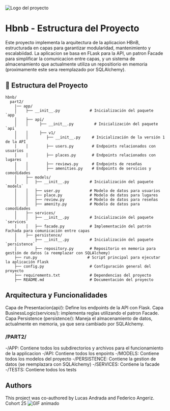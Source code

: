 ![Logo del proyecto](https://i.imgur.com/2Pq8eWY.png)


# Hbnb - Estructura del Proyecto

Este proyecto implementa la arquitectura de la aplicacion HBnB, estructurada en capas para garantizar modularidad, mantenimiento y escalabiidad. La aplicacion se basa en FLask para la API, un patron Facade para simplificar la comunicacion entre capas, y un sistema de almacenamiento que actualmente utiliza un repositiorio en memoria (proximamente este sera reemplazado por SQLAlchemy).

## 📂 Estructura del Proyecto

```
hbnb/
  part2/
    |── app/
    │    ├── __init__.py             # Inicialización del paquete `app`
    │    ├── api/
    │    │     ├── __init__.py         # Inicialización del paquete `api`
    │    │     ├── v1/
    │    │        ├── __init__.py     # Inicialización de la versión 1 de la API
    │    │        ├── users.py        # Endpoints relacionados con usuarios
    │    │        ├── places.py       # Endpoints relacionados con lugares
    │    │        ├── reviews.py      # Endpoints de reseñas
    │    │        ├── amenities.py    # Endpoints de servicios y comodidades
    │    ├── models/
    │    │   ├── __init__.py         # Inicialización del paquete `models`
    │    │   ├── user.py             # Modelo de datos para usuarios
    │    │   ├── place.py            # Modelo de datos para lugares
    │    │   ├── review.py           # Modelo de datos para reseñas
    │    │   ├── amenity.py          # Modelo de datos para comodidades
    │    ├── services/
    │    │   ├── __init__.py         # Inicialización del paquete `services`
    │    │   ├── facade.py           # Implementación del patrón Fachada para comunicación entre capas
    │    ├── persistence/
    │        ├── __init__.py         # Inicialización del paquete `persistence`
    │        ├── repository.py       # Repositorio en memoria para gestión de datos (a reemplazar con SQLAlchemy)
    ├── run.py                      # Script principal para ejecutar la aplicación Flask
    ├── config.py                    # Configuración general del proyecto
    ├── requirements.txt             # Dependencias del proyecto
    ├── README.md                    # Documentación del proyecto
```

## Arquitectura y Funcionalidades

Capa de Presentacion(api/): Define los endpoints de la API con Flask.
Capa BusinessLogic(services/): implementa reglas utilizando el patron Facade.
Capa Persistence (persistence/): Maneja el almacenamiento de datos, actualmente en memoria, ya que sera cambiado por SQLAlchemy.


### /PART2/

-/APP: Contiene todos los subdirectorios y archivos para el funcionamiento de la applicacion
      -/API: Contiene todos los enpoints
      -/MODELS: Contiene todos los modelos del proyecto
      -/PERSISTENCE: Contiene la gestion de datos (se reemplazara con SQLAlchemy)
      -/SERVICES: Contiene la facade
      -/TESTS: Contiene todos los tests

## Authors

This project was co-authored by Lucas Andrada and Federico Angeriz. Cohort 25 ![GIF animado](https://media4.giphy.com/media/v1.Y2lkPTc5MGI3NjExdWJ1dG0xNGp5cHcxNWVlaXdyeTY2OGJycGhiZHA0OWlucTlyeXU2YSZlcD12MV9pbnRlcm5hbF9naWZfYnlfaWQmY3Q9cw/V6FfiRnRLpF0uarooy/giphy.gif)
